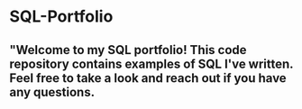 # SQL-Portfolio

## "Welcome to my SQL portfolio! This code repository contains examples of SQL I've written. Feel free to take a look and reach out if you have any questions.
